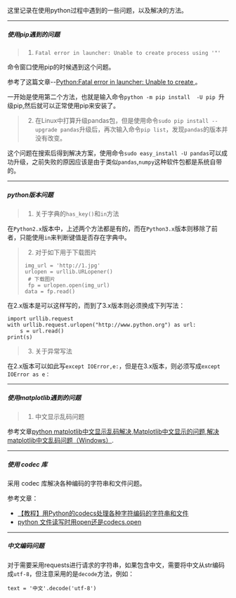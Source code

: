 这里记录在使用python过程中遇到的一些问题，以及解决的方法。


---
##### 使用pip遇到的问题

> 1. `Fatal error in launcher: Unable to create process using '"'`

命令窗口使用pip的时候遇到这个问题。

参考了这篇文章--[Python:Fatal error in launcher: Unable to create ](http://www.th7.cn/Program/Python/201512/739435.shtml)。

一开始是使用第二个方法，也就是输入命令`python -m pip install  -U pip
`升级pip,然后就可以正常使用pip来安装了。

> 2. 在Linux中打算升级pandas包，但是使用命令`sudo pip install --upgrade pandas`升级后，再次输入命令`pip list`，发现`pandas`的版本并没有改变。

这个问题在搜索后得到解决方案，使用命令`sudo easy_install -U pandas`可以成功升级，之前失败的原因应该是由于类似`pandas`,`numpy`这种软件包都是系统自带的。


---
##### python版本问题

> 1. 关于字典的`has_key()`和`in`方法

在`Python2.x`版本中，上述两个方法都是有的，而在`Python3.x`版本则移除了前者，只能使用`in`来判断键值是否存在字典中。

> 2. 对于如下用于下载图片
> ```
> img_url = 'http://1.jpg'
> urlopen = urllib.URLopener()
>  # 下载图片
>  fp = urlopen.open(img_url)
> data = fp.read()
> ```


在2.x版本是可以这样写的，而到了3.x版本则必须换成下列写法：

```
import urllib.request
with urllib.request.urlopen("http://www.python.org") as url:
    s = url.read()
print(s)
```

> 3. 关于异常写法

在2.x版本可以如此写`except IOError,e:`，但是在3.x版本，则必须写成`except IOError as e：`

---
##### 使用matplotlib遇到的问题

> 1. 中文显示乱码问题

参考文章[python matplotlib中文显示乱码解决](http://www.linuxdiyf.com/linux/20530.html),[Matplotlib中文显示的问题](http://blog.csdn.net/rumswell/article/details/6544377),[解决matplotlib中文乱码问题（Windows）](http://www.pythoner.com/200.html).


---
##### 使用 codec 库

采用 codec 库解决各种编码的字符串和文件问题。

参考文章：
- [【教程】用Python的codecs处理各种字符编码的字符串和文件](https://www.crifan.com/tutorial_python_codecs_process_file_char_encoding/)
- [python 文件读写时用open还是codecs.open](https://www.cnblogs.com/buptldf/p/4805879.html)



---
##### 中文编码问题

对于需要采用requests进行请求的字符串，如果包含中文，需要将中文从str编码成`utf-8`，但注意采用的是`decode`方法，例如：

```
text = '中文'.decode('utf-8')
```

